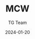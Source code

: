 ---
author: TG Team
title: MCW
category: SMG
date: 2024-01-20
image: /assets/images/test_gun_image.png
range: Short
magazine: 10
stock: Bruen Stock
muzzle: Bore
barrel: Long Barrel
underbarrel: VX Pineapple

tags: ["wz"]
---